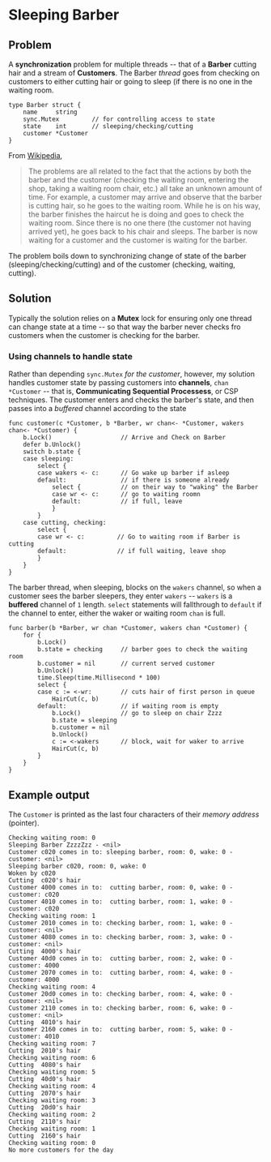 # Sleeping Barber

## Problem

A **synchronization** problem for multiple threads -- that of a **Barber** cutting hair and a stream of **Customers**. The Barber _thread_ goes from checking on customers to either cutting hair or going to sleep (if there is no one in the waiting room.

```
type Barber struct {
    name     string
    sync.Mutex         // for controlling access to state
    state    int       // sleeping/checking/cutting
    customer *Customer
}
```

From [Wikipedia](https://en.wikipedia.org/wiki/Sleeping_barber_problem),

> The problems are all related to the fact that the actions by both the barber and the customer (checking the waiting room, entering the shop, taking a waiting room chair, etc.) all take an unknown amount of time. For example, a customer may arrive and observe that the barber is cutting hair, so he goes to the waiting room. While he is on his way, the barber finishes the haircut he is doing and goes to check the waiting room. Since there is no one there (the customer not having arrived yet), he goes back to his chair and sleeps. The barber is now waiting for a customer and the customer is waiting for the barber.

The problem boils down to synchronizing change of state of the barber (sleeping/checking/cutting) and of the customer (checking, waiting, cutting).


## Solution

Typically the solution relies on a **Mutex** lock for ensuring only one thread can change state at a time -- so that way the barber never checks fro customers when the customer is checking for the barber.

### Using channels to handle state

Rather than depending `sync.Mutex` _for the customer_, however, my solution handles customer state by passing customers into **channels**, `chan *Customer` -- that is, **Communicating Sequential Processess**, or CSP techniques. The customer enters and checks the barber's state, and then passes into a _buffered_ channel according to the state

```
func customer(c *Customer, b *Barber, wr chan<- *Customer, wakers chan<- *Customer) {
    b.Lock()                   // Arrive and Check on Barber
    defer b.Unlock()
    switch b.state {
    case sleeping:
        select {
        case wakers <- c:      // Go wake up barber if asleep
        default:               // if there is someone already
            select {           // on their way to "waking" the Barber
            case wr <- c:      // go to waiting roomn
            default:           // if full, leave
            }
        }
    case cutting, checking:
        select {
        case wr <- c:         // Go to waiting room if Barber is cutting
        default:              // if full waiting, leave shop
        }
    }
}
```

The barber thread, when sleeping, blocks on the `wakers` channel, so when a customer sees the barber sleepers, they enter `wakers` -- `wakers` is a **buffered** channel of `1` length. `select` statements will fallthrough to `default` if the channel to enter, either the waker or waiting room `chan` is full.

```
func barber(b *Barber, wr chan *Customer, wakers chan *Customer) {
    for {
        b.Lock()
        b.state = checking     // barber goes to check the waiting room
        b.customer = nil       // current served customer
        b.Unlock()
        time.Sleep(time.Millisecond * 100)
        select {
        case c := <-wr:        // cuts hair of first person in queue
            HairCut(c, b)
        default:               // if waiting room is empty
            b.Lock()           // go to sleep on chair Zzzz
            b.state = sleeping
            b.customer = nil
            b.Unlock()
            c := <-wakers      // block, wait for waker to arrive
            HairCut(c, b)
        }
    }
}
```

## Example output

The `Customer` is printed as the last four characters of their _memory address_ (pointer).

```
Checking waiting room: 0
Sleeping Barber ZzzzZzz - <nil>
Customer c020 comes in to: sleeping barber, room: 0, wake: 0 - customer: <nil>
Sleeping barber c020, room: 0, wake: 0
Woken by c020
Cutting  c020's hair
Customer 4000 comes in to:  cutting barber, room: 0, wake: 0 - customer: c020
Customer 4010 comes in to:  cutting barber, room: 1, wake: 0 - customer: c020
Checking waiting room: 1
Customer 2010 comes in to: checking barber, room: 1, wake: 0 - customer: <nil>
Customer 4080 comes in to: checking barber, room: 3, wake: 0 - customer: <nil>
Cutting  4000's hair
Customer 40d0 comes in to:  cutting barber, room: 2, wake: 0 - customer: 4000
Customer 2070 comes in to:  cutting barber, room: 4, wake: 0 - customer: 4000
Checking waiting room: 4
Customer 20d0 comes in to: checking barber, room: 4, wake: 0 - customer: <nil>
Customer 2110 comes in to: checking barber, room: 6, wake: 0 - customer: <nil>
Cutting  4010's hair
Customer 2160 comes in to:  cutting barber, room: 5, wake: 0 - customer: 4010
Checking waiting room: 7
Cutting  2010's hair
Checking waiting room: 6
Cutting  4080's hair
Checking waiting room: 5
Cutting  40d0's hair
Checking waiting room: 4
Cutting  2070's hair
Checking waiting room: 3
Cutting  20d0's hair
Checking waiting room: 2
Cutting  2110's hair
Checking waiting room: 1
Cutting  2160's hair
Checking waiting room: 0
No more customers for the day
```
